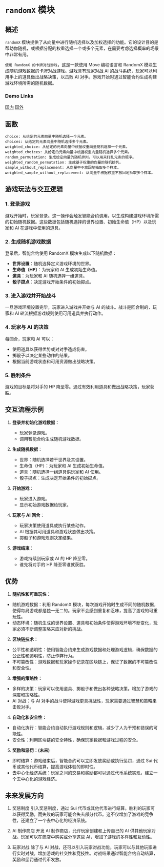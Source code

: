 # `randomX` 模块

## 概述

`randomX` 模块提供了从向量中进行随机选择以及加权选择的功能。它的设计目的是帮助你随机，或根据分配的权重选择一个或多个元素，在需要考虑选择概率的场景中非常有用。



`使用 RandomX 的卡牌对战游戏`，这是一款使用 Move 编程语言和 RandomX 模块生成随机游戏数据的卡牌对战游戏。游戏具有玩家对战 AI 的战斗系统，玩家可以利用手上的道具做出战略决策，以击败 AI 对手。游戏开始时通过智能合约生成构建游戏环境所需的随机数据。

### Demo Links
[国内](http://8.137.86.183:4037/home)
[国外](http://8.137.86.183:4037/home)

## 函数

```move
choice: 从给定的元素向量中随机选择一个元素。
choices: 从给定的元素向量中随机选择多个元素。
weighted_choice: 从给定的元素向量中根据权重向量随机选择一个元素。
weighted_choices: 从给定的元素向量中根据权重向量随机选择多个元素。
random_permutation: 生成给定向量的随机排列。可以用来打乱元素的顺序。
weighted_random_permutation: 生成基于权重的向量的随机排列。
sample_without_replacement: 从向量中不放回地抽取多个样本。
weighted_sample_without_replacement: 从向量中根据权重不放回地抽取多个样本。
```

## 游戏玩法与交互逻辑

### 1. 登录游戏

游戏开始时，玩家登录。这一操作会触发智能合约调用，以生成构建游戏环境所需的初始随机数据。这些数据包括随机选择的世界设置、初始生命值（HP）以及玩家和 AI 在游戏中使用的道具。

### 2. 生成随机游戏数据

登录后，智能合约使用 RandomX 模块生成以下随机数据：
- **世界设置**：随机选择定义游戏环境的世界。
- **生命值（HP）**：为玩家和 AI 生成初始生命值。
- **道具**：为玩家和 AI 随机选择一组道具。
- **骰子掷点**：决定游戏开始条件的初始掷点。

### 3. 进入游戏并开始战斗

一旦游戏环境设置完毕，玩家进入游戏并开始与 AI 的战斗。战斗是回合制的，玩家和 AI 轮流根据游戏规则使用可用道具并执行动作。

### 4. 玩家与 AI 的决策

每回合，玩家和 AI 可以：
- 使用道具以获得优势或对对手造成伤害。
- 掷骰子以决定某些动作的结果。
- 根据当前游戏状态和可用资源做出战略决策。

### 5. 胜利条件

游戏的目标是将对手的 HP 降至零。通过有效利用道具和做出战略决策，玩家获胜。

## 交互流程示例

1. **登录并初始化游戏数据**：
    - 玩家登录游戏。
    - 调用智能合约生成随机游戏数据。

2. **生成随机数据**：
    - 世界：随机选择若干世界及其设置。
    - 生命值（HP）：为玩家和 AI 生成初始生命值。
    - 道具：随机选择一组道具供玩家和 AI 使用。
    - 骰子掷点：生成决定开始条件的初始掷点。

3. **开始游戏**：
    - 玩家进入游戏。
    - 显示初始游戏数据给玩家。

4. **玩家与 AI 回合**：
    - 玩家决策使用道具或执行某些动作。
    - AI 根据其可用道具和游戏状态做出决策。
    - 掷骰子和游戏规则决定结果。

5. **游戏结束**：
    - 游戏持续到玩家或 AI 的 HP 降至零。
    - 谁先将对手的 HP 降至零谁就获胜。

## 优势
1. **随机性和可重玩性：**

- 随机游戏数据：利用 RandomX 模块，每次游戏开始时生成不同的随机数据，使得每局游戏都是独一无二的。玩家不会感到重复和乏味，提高了游戏的可重玩性。
- 动态环境：随机生成的世界设置、道具和初始条件使得游戏环境不断变化，玩家必须不断调整策略来应对新的挑战。
  
2. **区块链技术：** 


- 公平性和透明性：使用智能合约来生成游戏数据和处理游戏逻辑，确保数据的公正性和透明性，防止作弊行为。
- 不可篡改性：游戏数据和玩家操作记录在区块链上，保证了数据的不可篡改性和安全性。

3. **增强的策略性：**

- 多样的决策：玩家可以使用道具、掷骰子和做出各种战略决策，增加了游戏的深度和策略性。
- AI 对战：与 AI 对手的战斗使得游戏更具挑战性，玩家需要通过智慧和策略来击败对手。


4. **自动化和安全性：**

- 自动化执行：智能合约自动执行游戏规则和逻辑，减少了人为干预和错误的可能性。
- 安全性：利用区块链的安全特性，确保玩家数据和游戏过程的安全。

5. **奖励和惩罚：(未来)**

- 即时结算：游戏结束后，智能合约可以立即发放奖励或执行惩罚，通过 Sui 代币或其他代币结算，提高游戏体验的即时性。
- 去中心化经济系统：玩家之间的交易和奖励都可以通过代币系统实现，建立一个去中心化的游戏经济。

## 未来发展方向
1. 奖惩制度
引入奖惩制度，通过 Sui 代币或其他代币进行结算。胜利的玩家可以获得奖励，而失败的玩家可能会失去部分代币。这不仅增加了游戏的竞争性，还建立了一个去中心化的经济系统。

2. AI 制作商店
开发 AI 制作商店，允许玩家创建和上传自己的 AI 供其他玩家对战。玩家可以在商店中购买或分享这些 AI，增加了游戏的多样性和互动性。

3. 玩家对战
除了与 AI 对战，还可以引入玩家对战功能。玩家可以与其他玩家进行实时对战，增加游戏的社交性和竞技性。对战结果通过智能合约自动结算，奖励和惩罚通过代币发放。
